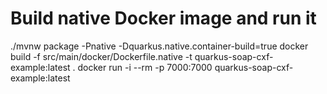 # Build native Docker image and run it
./mvnw package -Pnative -Dquarkus.native.container-build=true
docker build -f src/main/docker/Dockerfile.native -t quarkus-soap-cxf-example:latest .
docker run -i --rm -p 7000:7000 quarkus-soap-cxf-example:latest